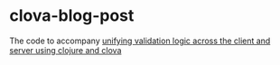 # clova-blog-post

The code to accompany [unifying validation logic across the client and server using clojure and clova](http://markwoodhall.com/2016/05/16/unifying-validation-logic-across-the-client-and-server-using-clojure-and-clova/)
